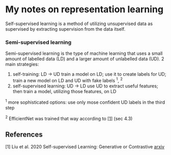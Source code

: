 # My notes on representation learning
Self-supervised learning is a method of utilizing unsupervised data as supervised by extracting supervision from the data itself.


### Semi-supervised learning
Semi-supervised learning is the type of machine learning that uses a small amount of labelled data (LD) and a larger amount of unlabelled data (UD).
2 main strategies:
1. self-training: LD -> UD
train a model on LD; use it to create labels for UD; train a new model on LD and UD with fake labels <sup>1</sup>, <sup>2</sup>
2. self-supervised learning: UD -> LD
use UD to extract useful features; then train a model, utilizing those features, on LD

<sup>1</sup> more sophisticated options: use only mose confident UD labels in the third step

<sup>2</sup> EfficientNet was trained that way according to [[1]](#1) (sec 4.3)


## References
<a id="1">[1]</a> 
Liu et al. 2020
Self-supervised Learning: Generative or Contrastive
[arxiv](https://arxiv.org/abs/2006.08218)
